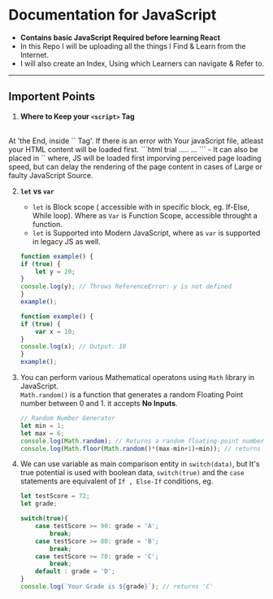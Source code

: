 # Documentation for JavaScript
- **Contains basic JavaScript Required before learning React**
- In this Repo I will be uploading all the things I Find & Learn from the Internet.
- I will also create an Index, Using which Learners can navigate & Refer to.

<hr>

## Importent Points

1. **Where to Keep your `<script>` Tag**
<br>
At 'the End, inside `<Body>` Tag'. If there is an error with Your javaScript file, atleast your HTML content will be loaded first.
```html
<body>
<hl> trial </h1>
.....
...

<script src='./Path/index.js'></script>
</body>
```
- It can also be placed in `<head>` where, JS will be loaded first imporving perceived page loading speed, but can delay the rendering of the page content in cases of Large or faulty JavaScript Source.

2. **`let` vs `var`**
    - `let` is Block scope ( accessible with in specific block, eg. If-Else, While loop). Where as `Var` is Function Scope, accessible throught a function.
    - `let` is Supported into Modern JavaScript, where as `var` is supported in legacy JS as well.
    ```js
    function example() {
    if (true) {
        let y = 20;
    }
    console.log(y); // Throws ReferenceError: y is not defined
    }
    example();
    ```
    ```js
    function example() {
    if (true) {
        var x = 10;
    }
    console.log(x); // Output: 10
    }
    example();
    ```

 3. You can perform various Mathematical operatons using `Math` library in JavaScript.<br> `Math.random()` is a function that generates a random Floating Point number between 0 and 1. it accepts **No Inputs**.
    ```js
    // Random Number Generator
    let min = 1;
    let max = 6;
    console.log(Math.random); // Returns a random floating-point number between 0 (inclusive) and 1 (exclusive).
    console.log(Math.floor(Math.random()*(max-min+1)+min)); // returns a random number between min and max
    ```

4. We can use variable as main comparison entity in `switch(data)`, but It's true potential is used with boolean data, `switch(true)` and the `case` statements are equivalent of `If , Else-If` conditions, eg.
    ```js
    let testScore = 72;
    let grade;

    switch(true){
        case testScore >= 90: grade = 'A';
            break;
        case testScore >= 80: grade = 'B';
            break;
        case testScore >= 70: grade = 'C';
            break;
        default : grade = 'D';
    }
    console.log(`Your Grade is ${grade}`); // returns 'C'
    ```

    